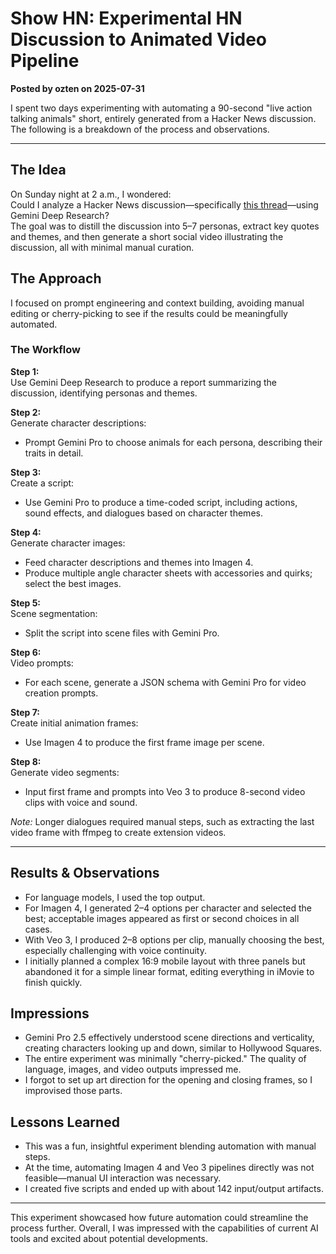# Show HN: Experimental HN Discussion to Animated Video Pipeline

**Posted by ozten on 2025-07-31**

I spent two days experimenting with automating a 90-second "live action talking animals" short, entirely generated from a Hacker News discussion. The following is a breakdown of the process and observations.

---

## The Idea

On Sunday night at 2 a.m., I wondered:  
Could I analyze a Hacker News discussion—specifically [this thread](https://news.ycombinator.com/item?id=44685011)—using Gemini Deep Research?  
The goal was to distill the discussion into 5–7 personas, extract key quotes and themes, and then generate a short social video illustrating the discussion, all with minimal manual curation.

## The Approach

I focused on prompt engineering and context building, avoiding manual editing or cherry-picking to see if the results could be meaningfully automated.

### The Workflow

**Step 1:**  
Use Gemini Deep Research to produce a report summarizing the discussion, identifying personas and themes.

**Step 2:**  
Generate character descriptions:
- Prompt Gemini Pro to choose animals for each persona, describing their traits in detail.

**Step 3:**  
Create a script:
- Use Gemini Pro to produce a time-coded script, including actions, sound effects, and dialogues based on character themes.

**Step 4:**  
Generate character images:
- Feed character descriptions and themes into Imagen 4.
- Produce multiple angle character sheets with accessories and quirks; select the best images.

**Step 5:**  
Scene segmentation:
- Split the script into scene files with Gemini Pro.

**Step 6:**  
Video prompts:
- For each scene, generate a JSON schema with Gemini Pro for video creation prompts.

**Step 7:**  
Create initial animation frames:
- Use Imagen 4 to produce the first frame image per scene.

**Step 8:**  
Generate video segments:
- Input first frame and prompts into Veo 3 to produce 8-second video clips with voice and sound.

*Note:* Longer dialogues required manual steps, such as extracting the last video frame with ffmpeg to create extension videos.

---

## Results & Observations

- For language models, I used the top output.
- For Imagen 4, I generated 2–4 options per character and selected the best; acceptable images appeared as first or second choices in all cases.
- With Veo 3, I produced 2–8 options per clip, manually choosing the best, especially challenging with voice continuity.
- I initially planned a complex 16:9 mobile layout with three panels but abandoned it for a simple linear format, editing everything in iMovie to finish quickly.

## Impressions

- Gemini Pro 2.5 effectively understood scene directions and verticality, creating characters looking up and down, similar to Hollywood Squares.
- The entire experiment was minimally "cherry-picked." The quality of language, images, and video outputs impressed me.
- I forgot to set up art direction for the opening and closing frames, so I improvised those parts.

## Lessons Learned

- This was a fun, insightful experiment blending automation with manual steps.
- At the time, automating Imagen 4 and Veo 3 pipelines directly was not feasible—manual UI interaction was necessary.
- I created five scripts and ended up with about 142 input/output artifacts.

---

This experiment showcased how future automation could streamline the process further. Overall, I was impressed with the capabilities of current AI tools and excited about potential developments.